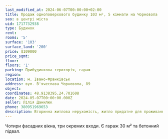 ```yaml
---
last_modified_at: 2024-06-07T00:00:00+02:00
title: Продаж одноповерхового будинку 103 м², 5 кімнати на Чорновола
seo: в центрі міста
uid: 1717732938
type: Будинок
rent:
rooms: '5'
surface: '103'
surface_land: '200'
price: $109000
price_sqmt:
floor:
floors: '1'
parking: Прибудинкова територія, гараж
region:
location: м. Івано-Франківськ
address: вул. В'ячеслава Чорновола, 89
object:
coordinates: 48.9138395,24.701608
date: 2024-05-07T00:00:00.000Z
seller: Лілія Данилюк
phone: 380951969653
description: Вторинна житлова нерухомість, житло придатне для проживання
---
```


Чотири фасадних вікна, три окремих входи. Є гараж 30 м² та бетонний підвал.
